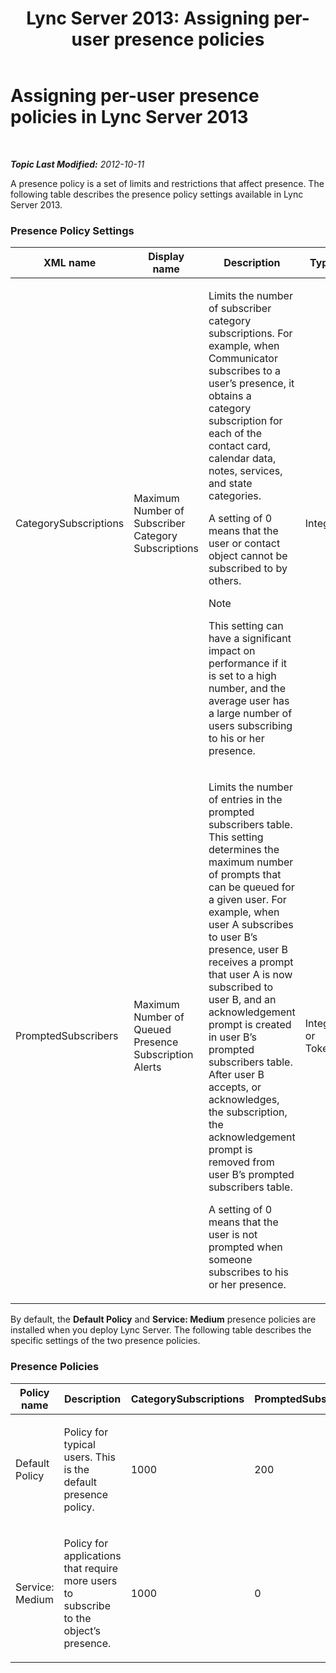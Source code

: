 ﻿---
title: 'Lync Server 2013: Assigning per-user presence policies'
TOCTitle: Assigning per-user presence policies
ms:assetid: fd1097b7-248d-4b78-8c43-456b03257c18
ms:mtpsurl: https://technet.microsoft.com/en-us/library/Gg182614(v=OCS.15)
ms:contentKeyID: 48185955
ms.date: 07/23/2014
mtps_version: v=OCS.15
---

<div data-xmlns="http://www.w3.org/1999/xhtml">

<div class="topic" data-xmlns="http://www.w3.org/1999/xhtml" data-msxsl="urn:schemas-microsoft-com:xslt" data-cs="http://msdn.microsoft.com/en-us/">

<div data-asp="http://msdn2.microsoft.com/asp">

# Assigning per-user presence policies in Lync Server 2013

</div>

<div id="mainSection">

<div id="mainBody">

<span> </span>

_**Topic Last Modified:** 2012-10-11_

A presence policy is a set of limits and restrictions that affect presence. The following table describes the presence policy settings available in Lync Server 2013.

### Presence Policy Settings

<table>
<colgroup>
<col style="width: 20%" />
<col style="width: 20%" />
<col style="width: 20%" />
<col style="width: 20%" />
<col style="width: 20%" />
</colgroup>
<thead>
<tr class="header">
<th>XML name</th>
<th>Display name</th>
<th>Description</th>
<th>Type</th>
<th>Value</th>
</tr>
</thead>
<tbody>
<tr class="odd">
<td><p>CategorySubscriptions</p></td>
<td><p>Maximum Number of Subscriber Category Subscriptions</p></td>
<td><p>Limits the number of subscriber category subscriptions. For example, when Communicator subscribes to a user’s presence, it obtains a category subscription for each of the contact card, calendar data, notes, services, and state categories.</p>
<p>A setting of 0 means that the user or contact object cannot be subscribed to by others.</p>
<div class="alert">

> [!NOTE]
> This setting can have a significant impact on performance if it is set to a high number, and the average user has a large number of users subscribing to his or her presence.


</div></td>
<td><p>Integer</p></td>
<td><p>0-3000</p></td>
</tr>
<tr class="even">
<td><p>PromptedSubscribers</p></td>
<td><p>Maximum Number of Queued Presence Subscription Alerts</p></td>
<td><p>Limits the number of entries in the prompted subscribers table. This setting determines the maximum number of prompts that can be queued for a given user. For example, when user A subscribes to user B’s presence, user B receives a prompt that user A is now subscribed to user B, and an acknowledgement prompt is created in user B’s prompted subscribers table. After user B accepts, or acknowledges, the subscription, the acknowledgement prompt is removed from user B’s prompted subscribers table.</p>
<p>A setting of 0 means that the user is not prompted when someone subscribes to his or her presence.</p></td>
<td><p>Integer or Token</p></td>
<td><p>0-500</p></td>
</tr>
</tbody>
</table>


By default, the **Default Policy** and **Service: Medium** presence policies are installed when you deploy Lync Server. The following table describes the specific settings of the two presence policies.

### Presence Policies

<table>
<colgroup>
<col style="width: 25%" />
<col style="width: 25%" />
<col style="width: 25%" />
<col style="width: 25%" />
</colgroup>
<thead>
<tr class="header">
<th>Policy name</th>
<th>Description</th>
<th>CategorySubscriptions</th>
<th>PromptedSubscribers</th>
</tr>
</thead>
<tbody>
<tr class="odd">
<td><p>Default Policy</p></td>
<td><p>Policy for typical users. This is the default presence policy.</p></td>
<td><p>1000</p></td>
<td><p>200</p></td>
</tr>
<tr class="even">
<td><p>Service: Medium</p></td>
<td><p>Policy for applications that require more users to subscribe to the object’s presence.</p></td>
<td><p>1000</p></td>
<td><p>0</p></td>
</tr>
</tbody>
</table>


</div>

<span> </span>

</div>

</div>

</div>

